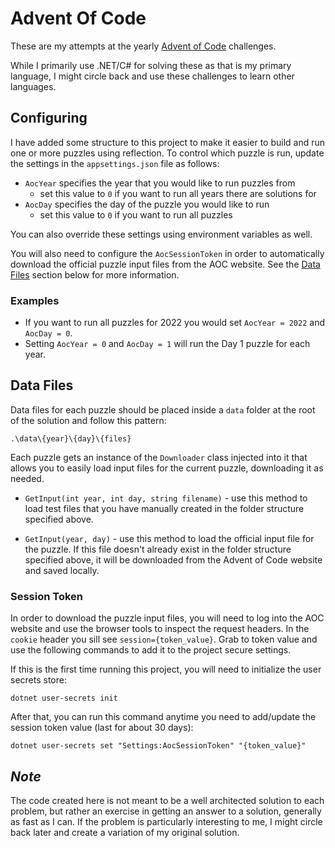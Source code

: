 # Advent Of Code

These are my attempts at the yearly [Advent of Code](https://adventofcode.com) challenges.

While I primarily use .NET/C# for solving these as that is my primary language, I
might circle back and use these challenges to learn other languages.

## Configuring

I have added some structure to this project to make it easier to build and run one or
more puzzles using reflection. To control which puzzle is run, update the settings in the
`appsettings.json` file as follows:

- `AocYear` specifies the year that you would like to run puzzles from
  - set this value to `0` if you want to run all years there are solutions for
- `AocDay` specifies the day of the puzzle you would like to run
  - set this value to `0` if you want to run all puzzles

You can also override these settings using environment variables as well.

You will also need to configure the `AocSessionToken` in order to automatically download
the official puzzle input files from the AOC website. See the [Data Files](#data-files) 
section below for more information.  

### Examples

- If you want to run all puzzles for 2022 you would set `AocYear = 2022`
  and `AocDay = 0`.
- Setting `AocYear = 0` and `AocDay = 1` will run the Day 1 puzzle for each year.

## Data Files

Data files for each puzzle should be placed inside a `data` folder at the root of the
solution and follow this pattern:

`.\data\{year}\{day}\{files}`

Each puzzle gets an instance of the `Downloader` class injected into it that allows you to
easily load input files for the current puzzle, downloading it as needed.

- `GetInput(int year, int day, string filename)` - use this method to load test files that
you have manually created in the folder structure specified above.

- `GetInput(year, day)` - use this method to load the official input file for the puzzle. If
this file doesn't already exist in the folder structure specified above, it will be downloaded
from the Advent of Code website and saved locally.

### Session Token

In order to download the puzzle input files, you will need to log into the AOC website and use
the browser tools to inspect the request headers. In the `cookie` header you sill see 
`session={token_value}`. Grab to token value and use the following commands to add it to the
project secure settings.

If this is the first time running this project, you will need to initialize the user secrets store:

```
dotnet user-secrets init
```
After that, you can run this command anytime you need to add/update the session token value
(last for about 30 days):

```
dotnet user-secrets set "Settings:AocSessionToken" "{token_value}"
```

## _Note_
The code created here is not meant to be a well architected solution to each problem,
but rather an exercise in getting an answer to a solution, generally as fast as I can.
If the problem is particularly interesting to me, I might circle back later and create
a variation of my original solution.
